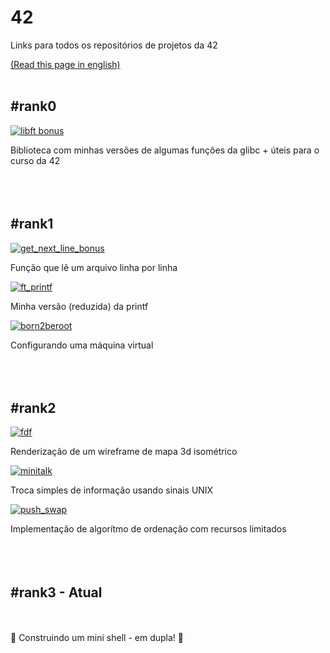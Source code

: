 # 42
Links para todos os repositórios de projetos da 42

[(Read this page in english)](https://github.com/jou-code/42/blob/main/README_EN.md)
<br></br>
## #rank0

[![libft bonus](https://github.com/jou-code/jou-code/assets/145489056/8e4e8578-c531-4651-ba9e-42b2782ffa1e)](https://github.com/jou-code/libft)

Biblioteca com minhas versões de algumas funções da glibc + úteis para o curso da 42
<br></br>
<br></br>

## #rank1

[![get_next_line_bonus](https://github.com/jou-code/jou-code/assets/145489056/10f39184-8845-4f66-90a3-dcefd8a350e6)](https://github.com/jou-code/get_next_line)

Função que lê um arquivo linha por linha

[![ft_printf](https://github.com/jou-code/jou-code/assets/145489056/0b9eab9a-6a36-4985-b61b-c3d223b2fc4d)](https://github.com/jou-code/ft_printf)

Minha versão (reduzida) da printf

[![born2beroot](https://github.com/jou-code/jou-code/assets/145489056/f89f0e48-6e0a-411b-b1a6-b0748b7eb01c)](https://github.com/jou-code/born2beroot)

Configurando uma máquina virtual
<br></br>
<br></br>

## #rank2

[![fdf](https://github.com/jou-code/42-project-badges/blob/main/badges/fdfe.png)](https://github.com/jou-code/fdf)

Renderização de um wireframe de mapa 3d isométrico

[![minitalk](https://github.com/jou-code/42-project-badges/raw/main/badges/minitalke.png)](https://github.com/jou-code/minitalk)

Troca simples de informação usando sinais UNIX

[![push_swap](https://github.com/jou-code/42-project-badges/raw/main/badges/push_swape.png)](https://github.com/jou-code/push_swap)

Implementação de algorítmo de ordenação com recursos limitados
<br></br>
<br></br>

## #rank3 - Atual
<br></br>
🚧 Construindo um mini shell - em dupla! 🚧
<br></br>
